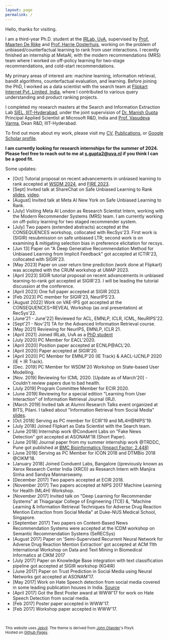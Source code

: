 ```yaml
---
layout: page
permalink: /
---
```


Hello, thanks for visiting.

I am a third-year Ph.D. student at the [IRLab, UvA](http://irlab.science.uva.nl), supervised by [Prof. Maarten De Rijke](https://staff.fnwi.uva.nl/m.derijke/) and [Prof. Harrie Oosterhuis](https://harrieo.github.io/), working on the problem of unbiased/counterfactual learning to rank from user interactions. I recently finished an internship at MetaAI, with the modern recommendations (MRS) team where I worked on off-policy learning for two-stage recommendations, and cold-start recommendations.

My primary areas of interest are: machine learning, information retrieval, bandit algorithms, counterfactual evaluation, and learning. Before joining the PhD, I worked as a data scientist with the search team at [Flipkart Internet Pvt. Limited, India](https://tech.flipkart.com/data-science/home), where I contributed to various query understanding and product ranking projects. 

I completed my research masters at the Search and Information Extraction Lab [SIEL, IIIT-Hyderabad](search.iiit.ac.in), under the joint supervision of [Dr. Manish Gupta](https://www.microsoft.com/en-us/research/people/gmanish/?from=http%3A%2F%2Fresearch.microsoft.com%2Fen-us%2Fpeople%2Fgmanish%2F#) Principal Applied Scientist at Microsoft R&D, India and [Prof. Vasudeva Varma](https://faculty.iiit.ac.in/~vv/Home.html), Dean R&D, IIIT-Hyderabad. 

To find out more about my work, please visit my [CV](/resume-final.pdf), [Publications](/publications/), or [Google Scholar profile](https://scholar.google.com/citations?user=UvTcU-IAAAAJ&hl=en).

<b> I am currently looking for research internships for the summer of 2024. Please feel free to reach out to me at [s.gupta2@uva.nl](mailto:s.gupta2@uva.nl) if you think I can be a good fit. </b>

Some updates:

* [Oct] Tutorial proposal on recent advancements in unbiased learning to rank accepted at [WSDM 2024](https://www.wsdm-conference.org/2024/tutorials/), and [FIRE 2023](http://fire.irsi.res.in/fire/2023/schedule).
* [Sept] Invited talk at ShareChat on Safe Unbiased Learning to Rank [slides](https://docs.google.com/presentation/d/e/2PACX-1vQ-IJ3hAGjFYJN2qy6HIw5nTOjBlCwfAd-NfR68oqjIl62BRoAsPcb2bVL7U4LvJhISR7fhxp2Squwx/pub?start=false&loop=false&delayms=60000), [video](https://www.youtube.com/watch?v=xlsmhOtwFUc).
* [August] Invited talk at Meta AI New York on Safe Unbiased Learning to Rank. 
* [July] Visiting Meta AI London as Research Scientist Intern, working with the Modern Recommender Systems (MRS) team. I am currently working on off-policy learning for two staged recommender system. 
* [July] Two papers (extended abstracts) accepted at the CONSEQUENCES workshop, collocated with RecSys'23. First work is (SIGIR) resubmission on safe unbiased LTR; second work is on examining & mitigating selection bias in preference elicitation for recsys.
* [Jun 13] Paper on "A Deep Generative Recommendation Method for Unbiased Learning from Implicit Feedback" got accepted at ICTIR'23, collocated with SIGIR'23.  
* [May 2023] Paper on user return time prediction (work done at Flipkart) was accepted with the CRUM workshop at UMAP 2023. 
* [April 2023] SIGIR tutorial proposal on recent advancements in unbiased learning-to-rank got accepted at SIGIR'23. I will be leading the tutorial discussion at the conference. 
* [April 2023] One full paper accepted at SIGIR 2023. 
* [Feb 2023] PC member for SIGIR'23, NeurIPS'23.
* [August 2022] Work on VAE-IPS got accepted at the CONSEQUENCES+REVEAL Workshop (as oral presentation) at RecSys'22.
* [June'21 - June'22] Reviewed for ACL, EMNLP, ICLR, ICML, NeuRIPS'22. 
* [Sept'21 - Nov'21] TA for the Advanced Information Retrieval course. 
* [May 2021] Reviewing for NeurIPS, EMNLP, ICLR 21.
* [April 2021] Joined IRLab, UvA as a [PhD student](https://irlab.science.uva.nl/2021/04/15/shashank-gupta-joins-irlab/) 
* [July 2020] PC Member for EACL'2020.
* [April 2020] Position paper accepted at ECNLP@ACL'20.
* [April 2020] Paper accepted at SIGIR'20. 
* [April 2020] PC Member for EMNLP'20 (IE Track) & AACL-IJCNLP 2020 (IE + IR Track).
* [Dec. 2019] PC Member for WSDM'20 Workshop on State-based User Modelling.
* [Nov. 2019] Reviewing for ICML 2020. [Update as of March'20] - Couldn't review papers due to bad health.
* [July 2019] Program Committee Member for ECIR 2020. 
* [June 2019] Reviewing for a special edition "Learning from User Interaction" of Information Retrieval Journal (IRJ). 
* [March 2019] Invited talk at Alumni Research Talks event organized at BITS, Pilani. I talked about "Information Retrieval from Social Media" [slides](https://docs.google.com/presentation/d/1waACjQVOiorrI6wtdGX1ataYaQVMKCqQGT2We69y19w/edit#slide=id.g5459ed153a_0_29).  
* [Oct 2018] Serving as PC member for ECIR'19 and ML4H@NIPS'19.
* [July 2018] Joined Flipkart as Data Scientist with the Search team. 
* [June 2018] Internship work @Conduent Labs on "Fake News Detection" got accepted at ASONAM'18 (Short Paper).
* [June 2018] Journal paper from my summer internship work @TRDDC, Pune got published at [BMC Bioinformatics (Impact Factor: 2.448)](https://bmcbioinformatics.biomedcentral.com/articles/10.1186/s12859-018-2192-4)
* [June 2018] Serving as PC Member for ICON 2018 and DTMBio 2018 @CIKM'18.
* [January 2018] Joined Conduent Labs, Bangalore ((previously known as Xerox Research Center India (XRCI)) as Research Intern with Manjira Sinha and Sandya Mannarswamy. 
* [December 2017] Two papers accepted at ECIR 2018.
* [November 2017] Two papers accepted at NIPS 2017 Machine Learning for Health (ML4H) Workshop.
* [November 2017] Invited talk on "Deep Learning for Recommender Systems" at Thiagarajar College of Engineering (TCE) &, "Machine Learning & Information Retrieval Techniques for Adverse Drug Reaction Mention Extraction from Social Media" at Duke-NUS Medical School, Singapore.
* [September 2017] Two papers on Content-Based News Recommendation Systems were accepted at the ICDM workshop on Semantic Recommendation Systems (SeRECSys)
* [August 2017] Paper on 'Semi-Supervised Recurrent Neural Network for Adverse Drug Reaction Mention Extraction' got accepted at ACM 11th International Workshop on Data and Text Mining in Biomedical Informatics at CIKM 2017
* [July 2017] Paper on Knowledge Base integration with text classification pipeline got accepted at SIGIR workshop (KG4IR)
* [June 2017] Paper on Trust Prediction in Social Media using Neural Networks got accepted at ASONAM'17.
* [May 2017] Work on Hate Speech detection from social media covered in some leading publication houses in India. [Source](https://www.iiit.ac.in/news/IRELspaperonHateSpeechDetectionvotedBestPosterPresentationatWWW2017Perth/)
* [April 2017] Got the Best Poster award at WWW'17 for work on Hate Speech Detection from social media.
* [Feb 2017] Poster paper accepted in WWW'17.
* [Feb 2017] Workshop paper accepted in WWW'17.

<br/>



<small>This website uses [Jekyll](http://jekyllrb.com). The theme is derived from [John Otander](http://johnotander.com/)'s Pixyll.<br/>Hosted on [Github Pages](https://pages.github.com/).</small>

